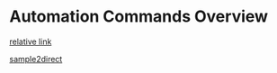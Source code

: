 <!-- TITLE: Automation Commands Overview -->
<!-- SUBTITLE: A quick summary of each automation command -->

# Automation Commands Overview

[relative link](/automation-commands/clipboard-commands/get-text-command)

[sample2direct](https://wiki.taskt.net/automation-commands/clipboard-commands/get-text-command)